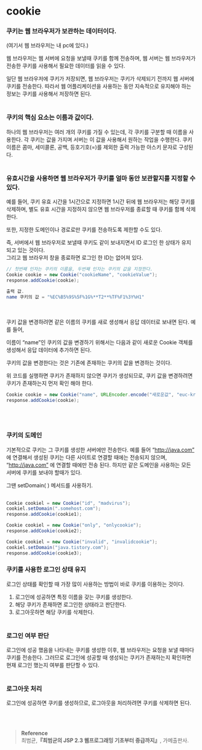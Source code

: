 # cookie

### **쿠키는 웹 브라우저가 보관하는 데이터이다.**

(여기서 웹 브라우저는 내 pc에 있다.)

웹 브라우저는 웹 서버에 요청을 보낼때 쿠키를 함께 전송하며, 웹 서버는 웹 브라우저가 전송한 쿠키를 사용해서 필요한 데이터를 읽을 수 있다.

일단 웹 브라우저에 쿠키가 저장되면, 웹 브라우저는 쿠키가 삭제되기 전까지 웹 서버에 쿠키를 전송한다. 따라서 웹 어플리케이션을 사용하는 동안 지속적으로 유지해야 하는 정보는 쿠키를 사용해서 저장하면 된다.
<br/><br/>
### **쿠키의 핵심 요소는 이름과 값이다.**

하나의 웹 브라우저는 여러 개의 쿠키를 가질 수 있는데, 각 쿠키를 구분할 때 이름을 사용한다. 각 쿠키는 값을 가지며 서버는 이 값을 사용해서 원하는 작업을 수행한다. 쿠키 이름은 콤마, 세미콜론, 공백, 등호기호(=)를 제외한 출력 가능한 아스키 문자로 구성된다.
<br/><br/>
### **유효시간을 사용하면 웹 브라우저가 쿠키를 얼마 동안 보관할지를 지정할 수 있다.**

예를 들어, 쿠키 유효 시간을 1시간으로 지정하면 1시간 뒤에 웹 브라우저는 해당 쿠키를 삭제하며, 별도 유효 시간을 지정하지 않으면 웹 브라우저를 종료할 때 쿠키를 함께 삭제 한다.

또한, 지정한 도메인이나 경로로만 쿠키를 전송하도록 제한할 수도 있다.

즉, 서버에서 웹 브라우저로 보낼때 쿠키도 같이 보내지면서 ID 로그인 한 상태가 유지 되고 있는 것이다.<br/> 그리고 웹 브라우저 창을 종료하면 로그인 한 ID는 없어져 있다.
<br/>

```java
// 첫번째 인자는 쿠키의 이름을, 두번째 인자는 쿠키의 값을 지정한다.
Cookie cookie = new Cookie("cookieName", "cookieValue");
response.addCookie(cookie);

출력 값.
name 쿠키의 값 = "%EC%B5%9S%5F%1G%**T2**%TF%F1%3Y%H1"
```
<br/><br/>
쿠키 값을 변경하려면 같은 이름의 쿠키를 새로 생성해서 응답 데이터로 보내면 된다. 예를 들어,

이름이 “name”인 쿠키의 값을 변경하기 위해서는 다음과 같이 새로운 Cookie 객체를 생성해서 응답 데이터에 추가하면 된다.

쿠키의 값을 변경한다는 것은 기존에 존재하는 쿠키의 값을 변경하는 것이다.

위 코드를 실행하면 쿠키가 존재하지 않으면 쿠키가 생성되므로, 쿠키 값을 변경하려면 쿠키가 존재하는지 먼저 확인 해야 한다.
```java
Cookie cookie = new Cookie("name", URLEncoder.encode("새로운값", "euc-kr"));
response.addCookie(cookie);
```

<br/><br/>
### **쿠키의 도메인**

기본적으로 쿠키는 그 쿠키를 생성한 서버에만 전송한다. 예를 들어 “http://java.com” 에 연결해서 생성된 쿠키는 다른 사이트로 연결할 때에는 전송되지 않으며, “http://java.com” 에 연결할 때에만 전송 된다. 하지만 같은 도메인을 사용하는 모든 서버에 쿠키를 보내야 할때가 있다. 

그땐 setDomain( ) 메서드를 사용하기.<br/><br/>

```java
Cookie cookiel = new Cookie("id", "madvirus");
cookiel.setDomain(".somehost.com");
response.addCookie(cookie1);

Cookie cookiel = new Cookie("only", "onlycookie");
response.addCookie(cookie2);

Cookie cookiel = new Cookie("invalid", "invalidcookie");
cookiel.setDomain("java.tistory.com");
response.addCookie(cookie3);
```

### **쿠키를 사용한 로그인 상태 유지**

로그인 상태를 확인할 때 가장 많이 사용하는 방법이 바로 쿠키를 이용하는 것이다.

1. 로그인에 성공하면 특정 이름을 갖는 쿠키를 생성한다.
2. 해당 쿠키가 존재하면 로그인한 상태라고 판단한다.
3. 로그아웃하면 해당 쿠키를 삭제한다.
<br/><br/>
### **로그인 여부 판단**

로그인에 성공 했음을 나타내는 쿠키를 생성한 이후, 웹 브라우저는 요청을 보낼 때마다 쿠키를 전송한다. 그러므로 로그인에 성공할 때 생성되는 쿠키가 존재하는지 확인하면 현재 로그인 했는지 여부를 판단할 수 있다.
<br/><br/>

### **로그아웃 처리**

로그인에 성공하면 쿠키를 생성하므로, 로그아웃을 처리하려면 쿠키를 삭제하면 된다.


<br/><br/>

>**Reference** 
> <br/>
최범균,**『**최범균의 JSP 2.3 웹프로그래밍 기초부터 중급까지**』**, 가메출판사.